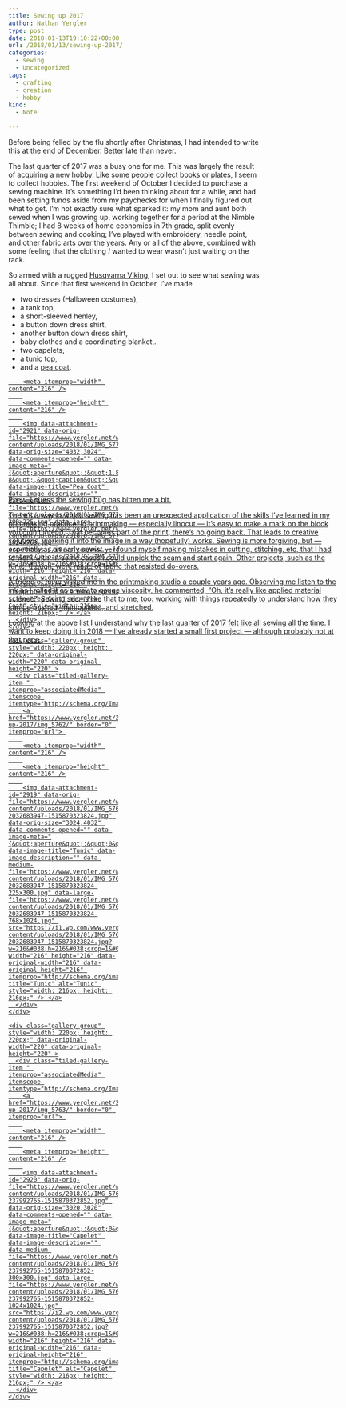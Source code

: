 ```yaml
---
title: Sewing up 2017
author: Nathan Yergler
type: post
date: 2018-01-13T19:10:22+00:00
url: /2018/01/13/sewing-up-2017/
categories:
  - sewing
  - Uncategorized
tags:
  - crafting
  - creation
  - hobby
kind:
  - Note

---
```

Before being felled by the flu shortly after Christmas, I had intended to write this at the end of December. Better late than never.

The last quarter of 2017 was a busy one for me. This was largely the result of acquiring a new hobby. Like some people collect books or plates, I seem to collect hobbies. The first weekend of October I decided to purchase a sewing machine. It’s something I’d been thinking about for a while, and had been setting funds aside from my paychecks for when I finally figured out what to get. I’m not exactly sure what sparked it: my mom and aunt both sewed when I was growing up, working together for a period at the Nimble Thimble; I had 8 weeks of home economics in 7th grade, split evenly between sewing and cooking; I’ve played with embroidery, needle point, and other fabric arts over the years. Any or all of the above, combined with some feeling that the clothing _I_ wanted to wear wasn’t just waiting on the rack.

So armed with a rugged [Husqvarna Viking][1], I set out to see what sewing was all about. Since that first weekend in October, I’ve made

  * two dresses (Halloween costumes),
  * a tank top,
  * a short-sleeved henley,
  * a button down dress shirt,
  * another button down dress shirt,
  * baby clothes and a coordinating blanket,.
  * two capelets,
  * a tunic top,
  * and a <a href="https://threadtheory.ca/products/goldstream-peacoat-pdf" target="_blank">pea coat</a>.

<div class="tiled-gallery type-square tiled-gallery-unresized" data-original-width="660" data-carousel-extra='{&quot;blog_id&quot;:1,&quot;permalink&quot;:&quot;https:\/\/www.yergler.net\/2018\/01\/13\/sewing-up-2017\/&quot;,&quot;likes_blog_id&quot;:21950592}' itemscope itemtype="http://schema.org/ImageGallery" >
  <div class="gallery-row" style="width: 660px; height: 220px;" data-original-width="660" data-original-height="220" >
    <div class="gallery-group" style="width: 220px; height: 220px;" data-original-width="220" data-original-height="220" >
      <div class="tiled-gallery-item " itemprop="associatedMedia" itemscope itemtype="http://schema.org/ImageObject">
        <a href="https://www.yergler.net/2018/01/13/sewing-up-2017/img_5773/" border="0" itemprop="url"> 
        
        <meta itemprop="width" content="216" />
        
        <meta itemprop="height" content="216" />
        
        <img data-attachment-id="2921" data-orig-file="https://www.yergler.net/wp-content/uploads/2018/01/IMG_5773.jpg" data-orig-size="4032,3024" data-comments-opened="" data-image-meta="{&quot;aperture&quot;:&quot;1.8&quot;,&quot;credit&quot;:&quot;&quot;,&quot;camera&quot;:&quot;iPhone 8&quot;,&quot;caption&quot;:&quot;&quot;,&quot;created_timestamp&quot;:&quot;1513955201&quot;,&quot;copyright&quot;:&quot;&quot;,&quot;focal_length&quot;:&quot;3.99&quot;,&quot;iso&quot;:&quot;80&quot;,&quot;shutter_speed&quot;:&quot;0.066666666666667&quot;,&quot;title&quot;:&quot;&quot;,&quot;orientation&quot;:&quot;6&quot;}" data-image-title="Pea Coat" data-image-description="" data-medium-file="https://www.yergler.net/wp-content/uploads/2018/01/IMG_5773-300x225.jpg" data-large-file="https://www.yergler.net/wp-content/uploads/2018/01/IMG_5773-1024x768.jpg" src="https://i0.wp.com/www.yergler.net/wp-content/uploads/2018/01/IMG_5773.jpg?w=216&#038;h=216&#038;crop=1&#038;ssl=1" width="216" height="216" data-original-width="216" data-original-height="216" itemprop="http://schema.org/image" title="Pea Coat" alt="Pea Coat" style="width: 216px; height: 216px;" /> </a>
      </div>
    </div>
    
    <div class="gallery-group" style="width: 220px; height: 220px;" data-original-width="220" data-original-height="220" >
      <div class="tiled-gallery-item " itemprop="associatedMedia" itemscope itemtype="http://schema.org/ImageObject">
        <a href="https://www.yergler.net/2018/01/13/sewing-up-2017/img_5762/" border="0" itemprop="url"> 
        
        <meta itemprop="width" content="216" />
        
        <meta itemprop="height" content="216" />
        
        <img data-attachment-id="2919" data-orig-file="https://www.yergler.net/wp-content/uploads/2018/01/IMG_5762-2032683947-1515870323824.jpg" data-orig-size="3024,4032" data-comments-opened="" data-image-meta="{&quot;aperture&quot;:&quot;0&quot;,&quot;credit&quot;:&quot;&quot;,&quot;camera&quot;:&quot;&quot;,&quot;caption&quot;:&quot;&quot;,&quot;created_timestamp&quot;:&quot;0&quot;,&quot;copyright&quot;:&quot;&quot;,&quot;focal_length&quot;:&quot;0&quot;,&quot;iso&quot;:&quot;0&quot;,&quot;shutter_speed&quot;:&quot;0&quot;,&quot;title&quot;:&quot;&quot;,&quot;orientation&quot;:&quot;0&quot;}" data-image-title="Tunic" data-image-description="" data-medium-file="https://www.yergler.net/wp-content/uploads/2018/01/IMG_5762-2032683947-1515870323824-225x300.jpg" data-large-file="https://www.yergler.net/wp-content/uploads/2018/01/IMG_5762-2032683947-1515870323824-768x1024.jpg" src="https://i1.wp.com/www.yergler.net/wp-content/uploads/2018/01/IMG_5762-2032683947-1515870323824.jpg?w=216&#038;h=216&#038;crop=1&#038;ssl=1" width="216" height="216" data-original-width="216" data-original-height="216" itemprop="http://schema.org/image" title="Tunic" alt="Tunic" style="width: 216px; height: 216px;" /> </a>
      </div>
    </div>
    
    <div class="gallery-group" style="width: 220px; height: 220px;" data-original-width="220" data-original-height="220" >
      <div class="tiled-gallery-item " itemprop="associatedMedia" itemscope itemtype="http://schema.org/ImageObject">
        <a href="https://www.yergler.net/2018/01/13/sewing-up-2017/img_5763/" border="0" itemprop="url"> 
        
        <meta itemprop="width" content="216" />
        
        <meta itemprop="height" content="216" />
        
        <img data-attachment-id="2920" data-orig-file="https://www.yergler.net/wp-content/uploads/2018/01/IMG_5763-237992765-1515870372852.jpg" data-orig-size="3020,3020" data-comments-opened="" data-image-meta="{&quot;aperture&quot;:&quot;0&quot;,&quot;credit&quot;:&quot;&quot;,&quot;camera&quot;:&quot;&quot;,&quot;caption&quot;:&quot;&quot;,&quot;created_timestamp&quot;:&quot;0&quot;,&quot;copyright&quot;:&quot;&quot;,&quot;focal_length&quot;:&quot;0&quot;,&quot;iso&quot;:&quot;0&quot;,&quot;shutter_speed&quot;:&quot;0&quot;,&quot;title&quot;:&quot;&quot;,&quot;orientation&quot;:&quot;0&quot;}" data-image-title="Capelet" data-image-description="" data-medium-file="https://www.yergler.net/wp-content/uploads/2018/01/IMG_5763-237992765-1515870372852-300x300.jpg" data-large-file="https://www.yergler.net/wp-content/uploads/2018/01/IMG_5763-237992765-1515870372852-1024x1024.jpg" src="https://i2.wp.com/www.yergler.net/wp-content/uploads/2018/01/IMG_5763-237992765-1515870372852.jpg?w=216&#038;h=216&#038;crop=1&#038;ssl=1" width="216" height="216" data-original-width="216" data-original-height="216" itemprop="http://schema.org/image" title="Capelet" alt="Capelet" style="width: 216px; height: 216px;" /> </a>
      </div>
    </div>
  </div>
</div>

Phew. I guess the sewing bug has bitten me a bit.

There’s a way in which sewing has been an unexpected application of the skills I’ve learned in my printmaking practice. In printmaking — especially linocut — it’s easy to make a mark on the block you didn’t intend. That becomes part of the print, there’s no going back. That leads to creative solutions, working it into the image in a way (hopefully) works. Sewing is more forgiving, but — especially as an early sewist — I found myself making mistakes in cutting, stitching, etc, that I had to work with. In some cases I could unpick the seam and start again. Other projects, such as the tunic, though, were made of fabric that resisted do-overs.

A friend of mine visited me in the printmaking studio a couple years ago. Observing me listen to the ink as I rolled it as a way to gauge viscosity, he commented, “Oh, it’s really like applied material science.” Sewing seems like that to me, too: working with things repeatedly to understand how they can be pushed, manipulated, and stretched.

Looking at the above list I understand why the last quarter of 2017 felt like all sewing all the time. I want to keep doing it in 2018 — I’ve already started a small first project — although probably not at that pace.

 [1]: http://www.husqvarnaviking.com/en-US/Machines/EMERALD-trade;-118